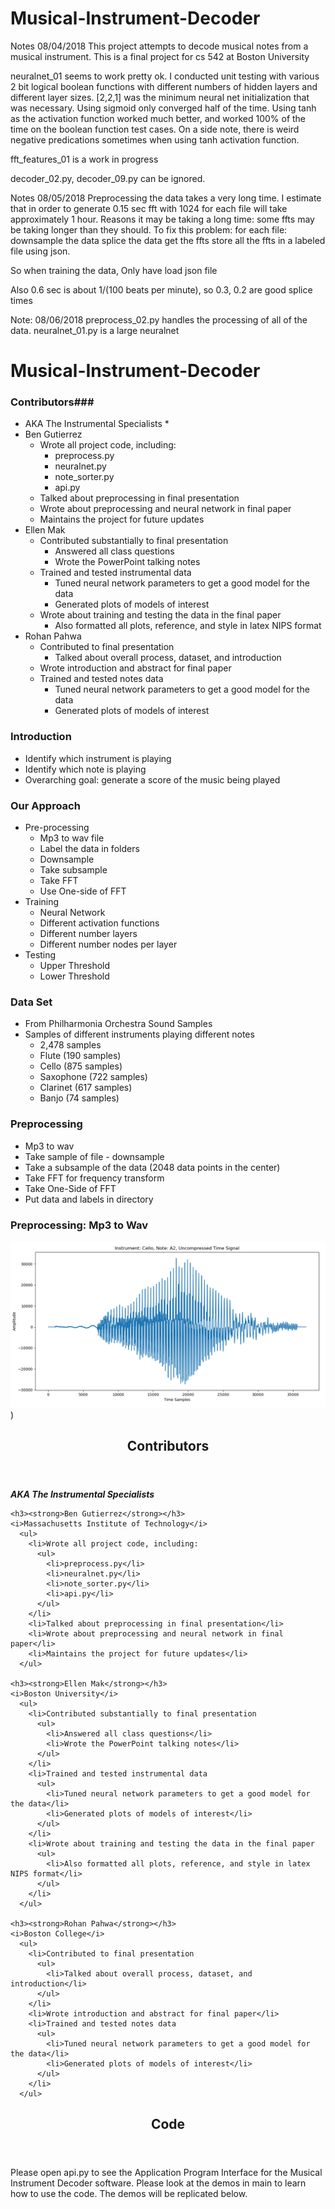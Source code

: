 # Musical-Instrument-Decoder
Notes 08/04/2018
This project attempts to decode musical notes from a musical instrument. This is a final project for cs 542 at Boston University

neuralnet_01 seems to work pretty ok. I conducted unit testing with various 2 bit logical boolean functions with different numbers of hidden layers and different layer sizes. [2,2,1] was the minimum neural net initialization that was necessary. Using sigmoid only converged half of the time. Using tanh as the activation function worked much better, and worked 100% of the time on the boolean function test cases. On a side note, there is weird negative predications sometimes when using tanh activation function. 

fft_features_01 is a work in progress

decoder_02.py, decoder_09.py can be ignored.

Notes 08/05/2018
Preprocessing the data takes a very long time.
I estimate that in order to generate 0.15 sec fft with 1024 for each file will take approximately 1 hour.
Reasons it may be taking a long time:
some ffts may be taking longer than they should.
To fix this problem:
	for each file:
		downsample the data
			splice the data
				get the ffts
	store all the ffts in a labeled file using json.
	
So when training the data,
	Only have load json file
	
Also 0.6 sec is about 1/(100 beats per minute), so 0.3, 0.2 are good splice times

Note: 08/06/2018
preprocess_02.py handles the processing of all of the data.
neuralnet_01.py is a large neuralnet

# Musical-Instrument-Decoder ##

### Contributors###
* AKA The Instrumental Specialists *
* Ben Gutierrez
    * Wrote all project code, including:
	    * preprocess.py
		* neuralnet.py
		* note_sorter.py
		* api.py
	* Talked about preprocessing in final presentation
	* Wrote about preprocessing and neural network in final paper
	* Maintains the project for future updates
* Ellen Mak
    * Contributed substantially to final presentation
	    * Answered all class questions
		* Wrote the PowerPoint talking notes
	* Trained and tested instrumental data
	    * Tuned neural network parameters to get a good model for the data
		* Generated plots of models of interest
	* Wrote about training and testing the data in the final paper
	    * Also formatted all plots, reference, and style in latex NIPS format
* Rohan Pahwa
    * Contributed to final presentation
	    * Talked about overall process, dataset, and introduction
    * Wrote introduction and abstract for final paper
	* Trained and tested notes data
	    * Tuned neural network parameters to get a good model for the data
		* Generated plots of models of interest



### Introduction ###
* Identify which instrument is playing
* Identify which note is playing 
* Overarching goal: generate a score of the music being played

### Our Approach ###
* Pre-processing
	* Mp3 to wav file
	* Label the data in folders
	* Downsample
	* Take subsample
	* Take FFT
	* Use One-side of FFT
* Training
	* Neural Network
	* Different activation functions 
	* Different number layers
	* Different number nodes per layer
* Testing
	* Upper Threshold
	* Lower Threshold

### Data Set ###
* From Philharmonia Orchestra Sound Samples
* Samples of different instruments playing different notes 
	* 2,478 samples
	* Flute (190 samples)
	* Cello (875 samples)
	* Saxophone (722 samples)
	* Clarinet (617 samples)
	* Banjo (74 samples)
	
### Preprocessing ###
* Mp3 to wav
* Take sample of file - downsample
* Take a subsample of the data (2048 data points in the center)
* Take FFT for frequency transform
* Take One-Side of FFT
* Put data and labels in directory

### Preprocessing: Mp3 to Wav
![Cello, Note: A2, Uncompressed Time Signal](images/01_cello_A2_3sec_time.PNG)
)


<html>
<body>

  <section>
    <header><h2>Contributors</h2></header>
    <i><strong>AKA The Instrumental Specialists</strong> </i>
  
    <h3><strong>Ben Gutierrez</strong></h3>
    <i>Massachusetts Institute of Technology</i>
      <ul>   
        <li>Wrote all project code, including:
	      <ul>
	        <li>preprocess.py</li>
		    <li>neuralnet.py</li>
		    <li>note_sorter.py</li>
		    <li>api.py</li>
		  </ul>
        </li>
	    <li>Talked about preprocessing in final presentation</li>
	    <li>Wrote about preprocessing and neural network in final paper</li>
	    <li>Maintains the project for future updates</li>
	  </ul>
  
    <h3><strong>Ellen Mak</strong></h3>
    <i>Boston University</i>
	  <ul>
        <li>Contributed substantially to final presentation
	      <ul>
	        <li>Answered all class questions</li>
		    <li>Wrote the PowerPoint talking notes</li>
		  </ul>
	    </li>
	    <li>Trained and tested instrumental data
	      <ul>
	        <li>Tuned neural network parameters to get a good model for the data</li>
		    <li>Generated plots of models of interest</li>
		  </ul>
	    </li>
	    <li>Wrote about training and testing the data in the final paper
	      <ul>
	        <li>Also formatted all plots, reference, and style in latex NIPS format</li>
		  </ul>
	    </li>
	  </ul>
	
    <h3><strong>Rohan Pahwa</strong></h3>
    <i>Boston College</i>
	  <ul>
        <li>Contributed to final presentation
	      <ul>
	        <li>Talked about overall process, dataset, and introduction</li>
		  </ul>
	    </li>
        <li>Wrote introduction and abstract for final paper</li>
	    <li>Trained and tested notes data
	      <ul>
	        <li>Tuned neural network parameters to get a good model for the data</li>
		    <li>Generated plots of models of interest</li>
		  </ul>
	    </li>
      </ul>
  </section>
 
 <section>
   <header><h2>Code</h2></header>
   <p>
   Please open api.py to see the Application Program Interface for the Musical Instrument Decoder software. Please look at the demos in main to learn how to use the code. The demos will be replicated below.
   </p>
 </section>

</body>
</html>